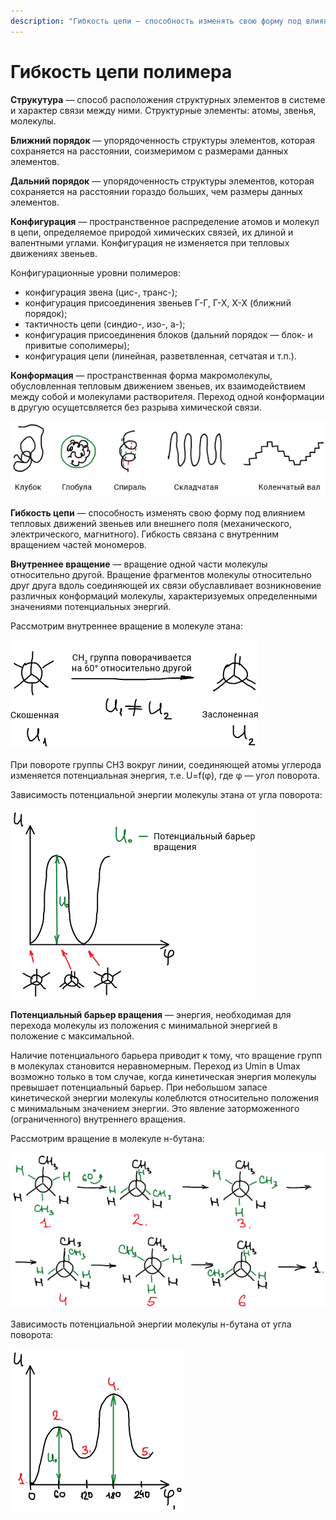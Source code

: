 ```yaml
---
description: "Гибкость цепи — способность изменять свою форму под влиянием тепловых движений звеньев или внешнего поля (механического, электрического, магнитного). Гибкость связана с внутренним вращением частей мономеров."
---
```



# Гибкость цепи полимера

**Струкутура** — способ расположения структурных элементов в системе и характер связи между ними. Структурные элементы: атомы, звенья, молекулы.

**Ближний порядок** — упорядоченность структуры элементов, которая сохраняется на расстоянии, соизмеримом с размерами данных элементов.

**Дальний порядок** — упорядоченность структуры элементов, которая сохраняется на расстоянии гораздо больших, чем размеры данных элементов.

**Конфигурация** — пространственное распределение атомов и молекул в цепи, определяемое природой химических связей, их длиной и валентными углами. Конфигурация не изменяется при тепловых движениях звеньев.

Конфигурационные уровни полимеров:

* конфигурация звена (цис-, транс-);
* конфигурация присоединения звеньев Г-Г, Г-Х, Х-Х (ближний порядок);
* тактичность цепи (синдио-, изо-, а-);
* конфигурация присоединения блоков (дальний порядок — блок- и привитые сополимеры);
* конфигурация цепи (линейная, разветвленная, сетчатая и т.п.).

**Конформация** — пространственная форма макромолекулы, обусловленная тепловым движением звеньев, их взаимодействием между собой и молекулами растворителя. Переход одной конформации в другую осущетсвляется без разрыва химической связи.

![](images/vnutrennee-vrashchenie/vnutrennee-vrashchenie_clip_image001.png)

**Гибкость цепи** — способность изменять свою форму под влиянием тепловых движений звеньев или внешнего поля (механического, электрического, магнитного). Гибкость связана с внутренним вращением частей мономеров.

**Внутреннее вращение** — вращение одной части молекулы относительно другой. Вращение фрагментов молекулы относительно друг друга вдоль соединяющей их связи обуславливает возникновение различных конформаций молекулы, характеризуемых определенными значениями потенциальных энергий.

Рассмотрим внутреннее вращение в молекуле этана:

![](images/vnutrennee-vrashchenie/vnutrennee-vrashchenie_clip_image001_0000.png)

При повороте группы CH3 вокруг линии, соединяющей атомы углерода изменяется потенциальная энергия, т.е. U=f(φ), где φ — угол поворота.

Зависимость потенциальной энергии молекулы этана от угла поворота:

![](images/vnutrennee-vrashchenie/vnutrennee-vrashchenie_clip_image001_0001.png)

**Потенциальный барьер вращения** — энергия, необходимая для перехода молекулы из положения с минимальной энергией в положение с максимальной.

Наличие потенциального барьера приводит к тому, что вращение групп в молекулах становится неравномерным. Переход из Umin в Umax возможно только в том случае, когда кинетическая энергия молекулы превышает потенциальный барьер. При небольшом запасе кинетической энергии молекулы колеблются относительно положения с минимальным значением энергии. Это явление заторможенного (ограниченного) внутреннего вращения.

Рассмотрим вращение в молекуле н-бутана:

![](images/vnutrennee-vrashchenie/vnutrennee-vrashchenie_clip_image001_0002.png)

Зависимость потенциальной энергии молекулы н-бутана от угла поворота:

![](images/vnutrennee-vrashchenie/vnutrennee-vrashchenie_clip_image001_0003.png)

